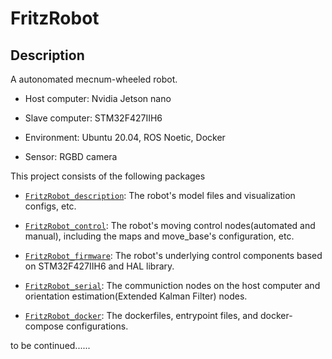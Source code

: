 # FritzRobot
## Description
A autonomated mecnum-wheeled robot. 

- Host computer: Nvidia Jetson nano

- Slave computer: STM32F427IIH6

- Environment: Ubuntu 20.04, ROS Noetic, Docker  

- Sensor: RGBD camera

This project consists of the following packages

+ [`FritzRobot_description`](https://github.com/Utschie/FritzRobot_description): The robot's model files and visualization configs, etc.

+ [`FritzRobot_control`](https://github.com/Utschie/FritzRobot_control): The robot's moving control nodes(automated and manual), including the maps and move_base's configuration, etc.

+ [`FritzRobot_firmware`](https://github.com/Utschie/FritzRobot_firmware): The robot's underlying control components based on STM32F427IIH6 and HAL library. 

+ [`FritzRobot_serial`](https://github.com/Utschie/FritzRobot_serial): The communiction nodes on the host computer and orientation estimation(Extended Kalman Filter) nodes.

+ [`FritzRobot_docker`](https://github.com/Utschie/FritzRobot_docker): The dockerfiles, entrypoint files, and docker-compose configurations.

to be continued......
